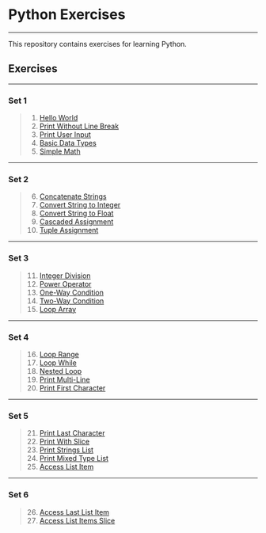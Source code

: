 # Python Exercises

---

This repository contains exercises for learning Python.

## Exercises

---
### Set 1
> 1. [Hello World](src/hello-world/challenge.md)
> 2. [Print Without Line Break](src/print-without-line-break/challenge.md)
> 3. [Print User Input](src/print-user-input/challenge.md)
> 4. [Basic Data Types](src/basic-data-types/challenge.md)
> 5. [Simple Math](src/simple-math/challenge.md)

---
### Set 2
> 6. [Concatenate Strings](src/concatenate-strings/challenge.md)
> 7. [Convert String to Integer](src/convert-str-to-int/challenge.md)
> 8. [Convert String to Float](src/convert-str-to-float/challenge.md)
> 9. [Cascaded Assignment](src/cascaded-assignment/challenge.md)
> 10. [Tuple Assignment](src/tuple-assignment/challenge.md)

---
### Set 3
> 11. [Integer Division](src/integer-division/challenge.md)
> 12. [Power Operator](src/power-operator/challenge.md)
> 13. [One-Way Condition](src/one-way-condition/challenge.md)
> 14. [Two-Way Condition](src/two-way-condition/challenge.md)
> 15. [Loop Array](src/loop-array/challenge.md)

---
### Set 4
> 16. [Loop Range](src/loop-range/challenge.md)
> 17. [Loop While](src/loop-while/challenge.md)
> 18. [Nested Loop](src/nested-loop/challenge.md)
> 19. [Print Multi-Line](src/print-multi-line/challenge.md)
> 20. [Print First Character](src/print-first-character/challenge.md)

---
### Set 5
> 21. [Print Last Character](src/print-last-character/challenge.md) 
> 22. [Print With Slice](src/print-with-slice/challenge.md) 
> 23. [Print Strings List](src/print-strings-list/challenge.md) 
> 24. [Print Mixed Type List](src/print-mixed-type-list/challenge.md) 
> 25. [Access List Item](src/access-list-item/challenge.md)

---
### Set 6
> 26. [Access Last List Item](src/access-last-list-item/challenge.md)
> 27. [Access List Items Slice](src/access-list-items-slice/challenge.md)
 